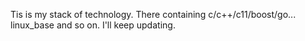Tis is my stack of technology. There containing c/c++/c11/boost/go... linux_base and so on.
I'll keep updating.
